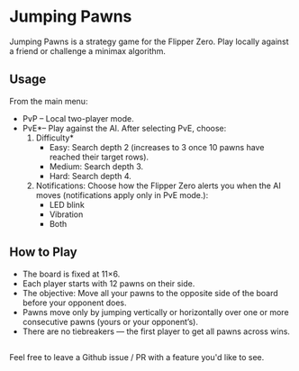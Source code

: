 # Jumping Pawns  

Jumping Pawns is a strategy game for the Flipper Zero. Play locally against a friend or challenge a minimax algorithm.  

## Usage  
From the main menu:  
- PvP – Local two-player mode.  
- PvE*– Play against the AI. After selecting PvE, choose:  
  1. Difficulty*  
     - Easy: Search depth 2 (increases to 3 once 10 pawns have reached their target rows).  
     - Medium: Search depth 3.  
     - Hard: Search depth 4.  
  2. Notifications: Choose how the Flipper Zero alerts you when the AI moves (notifications apply only in PvE mode.):  
     - LED blink  
     - Vibration  
     - Both  

## How to Play  
- The board is fixed at 11×6.  
- Each player starts with 12 pawns on their side.  
- The objective: Move all your pawns to the opposite side of the board before your opponent does.  
- Pawns move only by jumping vertically or horizontally over one or more consecutive pawns (yours or your opponent’s).  
- There are no tiebreakers — the first player to get all pawns across wins.  

##
Feel free to leave a Github issue / PR with a feature you'd like to see.
##

